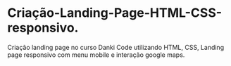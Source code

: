 # Criação-Landing-Page-HTML-CSS-responsivo.
Criação landing page no curso Danki Code utilizando HTML, CSS, Landing page responsivo com menu mobile e interação google maps.
